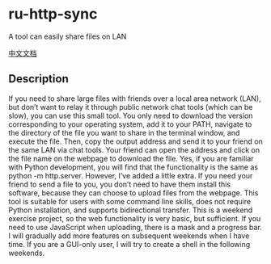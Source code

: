 # ru-http-sync
A tool can easily share files on LAN

[中文文档](./README_ZH.md)

## Description

If you need to share large files with friends over a local area network (LAN), but don’t want to relay it through public network chat tools (which can be slow), you can use this small tool. You only need to download the version corresponding to your operating system, add it to your PATH, navigate to the directory of the file you want to share in the terminal window, and execute the file. Then, copy the output address and send it to your friend on the same LAN via chat tools. Your friend can open the address and click on the file name on the webpage to download the file. Yes, if you are familiar with Python development, you will find that the functionality is the same as python -m http.server. However, I’ve added a little extra. If you need your friend to send a file to you, you don’t need to have them install this software, because they can choose to upload files from the webpage. This tool is suitable for users with some command line skills, does not require Python installation, and supports bidirectional transfer. This is a weekend exercise project, so the web functionality is very basic, but sufficient. If you need to use JavaScript when uploading, there is a mask and a progress bar. I will gradually add more features on subsequent weekends when I have time. If you are a GUI-only user, I will try to create a shell in the following weekends.

